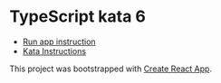 TypeScript kata 6
===

* [Run app instruction](../../README.md#instructions-for-any-kata)
* [Kata Instructions](../../kata-ts-6.md)

This project was bootstrapped with [Create React App](https://github.com/facebookincubator/create-react-app).